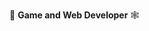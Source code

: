 
👾 **Game and Web Developer** 🕸️

<!--
- Completed full-stack web development bootcamp through Michigan State University
- Fully capable in C# game engines (Godot and Unity)
- Skilled in Unix command line operations for both version-control and server operations
- Practiced in pixel-art animation software
- Operation Jungle Knight ([GitHub](https://github.com/Thaewyn/operation-jungle-knight))
- Kaiju Sweeper ([Itch](https://thaewyn.itch.io/kaiju-sweeper), [GitHub](https://github.com/Thaewyn/kaijujam23))
- Monsters vs Robots ([Itch](https://thaewyn.itch.io/monsters-vs-robots), [GitHub](https://github.com/phopps/mvmxix))
- Mauve: Prime Directive ([Itch](https://burcarz.itch.io/mauve), [GitHub](https://github.com/phopps/godot-wild-jam))
- Proto-Jumper ([Itch](https://thaewyn.itch.io/proto-jumper), [GitHub](https://github.com/phopps/prototypes))
- Itch ([phopps.itch.io](https://phopps.itch.io/))
- LinkedIn ([linkedin.com/in/phopps](https://www.linkedin.com/in/phopps/))
-->
